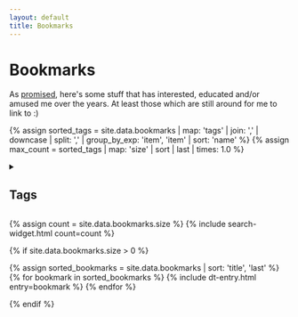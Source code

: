 ```yaml
---
layout: default
title: Bookmarks
---
```


# Bookmarks

As [promised](/2019/06/11/to-remember-is-to-live.html), here's some stuff that has interested, educated and/or amused me over the years. At least those which are still around for me to link to :)

{% assign sorted_tags = site.data.bookmarks | map: 'tags' | join: ',' | downcase | split: ',' | group_by_exp: 'item', 'item' | sort: 'name' %}
{% assign max_count = sorted_tags | map: 'size' | sort | last | times: 1.0 %}
<details>
<summary><h2>Tags</h2></summary>
<p class='tag-cloud'>
{% for tag in sorted_tags %}
<a href='#{{ tag.name }}' class='tag tag-size-{{ tag.size | divided_by: max_count | times: 7 | round }}'>{{ tag.name }}</a>&nbsp;
{% endfor %}
</p>
</details>

{% assign count = site.data.bookmarks.size %}
{% include search-widget.html count=count %}

{% if site.data.bookmarks.size > 0 %}
<dl>
{% assign sorted_bookmarks = site.data.bookmarks | sort: 'title', 'last' %}
{% for bookmark in sorted_bookmarks %}
  {% include dt-entry.html entry=bookmark %}
{% endfor %}
</dl>
{% endif %}